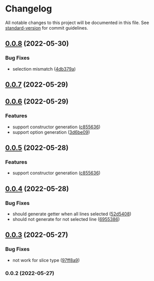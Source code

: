 # Changelog

All notable changes to this project will be documented in this file. See [standard-version](https://github.com/conventional-changelog/standard-version) for commit guidelines.

## [0.0.8](https://github.com/NateScarlet/golang-code-actions/compare/v0.0.7...v0.0.8) (2022-05-30)

### Bug Fixes

- selection mismatch ([4db379a](https://github.com/NateScarlet/golang-code-actions/commit/4db379a1cf32d1431d90aef0bce29354976aca19))

## [0.0.7](https://github.com/NateScarlet/golang-code-actions/compare/v0.0.6...v0.0.7) (2022-05-29)

## [0.0.6](https://github.com/NateScarlet/golang-code-actions/compare/v0.0.4...v0.0.6) (2022-05-29)

### Features

- support constructor generation ([c855636](https://github.com/NateScarlet/golang-code-actions/commit/c8556367377f2204c532faf797c6bbba65c736d7))
- support option generation ([3d6be09](https://github.com/NateScarlet/golang-code-actions/commit/3d6be09c23d62b6ece302749edf5f9220c8b53ba))

## [0.0.5](https://github.com/NateScarlet/golang-code-actions/compare/v0.0.4...v0.0.5) (2022-05-28)

### Features

- support constructor generation ([c855636](https://github.com/NateScarlet/golang-code-actions/commit/c8556367377f2204c532faf797c6bbba65c736d7))

## [0.0.4](https://github.com/NateScarlet/golang-code-actions/compare/v0.0.3...v0.0.4) (2022-05-28)

### Bug Fixes

- should generate getter when all lines selected ([52d5408](https://github.com/NateScarlet/golang-code-actions/commit/52d5408d4143212b8706463a42fb202662ab78bf))
- should not generate for not selected line ([6955386](https://github.com/NateScarlet/golang-code-actions/commit/6955386d22657f5dd91db417023ea478eaff5b24))

## [0.0.3](https://github.com/NateScarlet/golang-code-actions/compare/v0.0.2...v0.0.3) (2022-05-27)

### Bug Fixes

- not work for slice type ([97ff8a9](https://github.com/NateScarlet/golang-code-actions/commit/97ff8a9bd41bcf8aa3da1b38fd99f81394e3e73e))

### 0.0.2 (2022-05-27)
